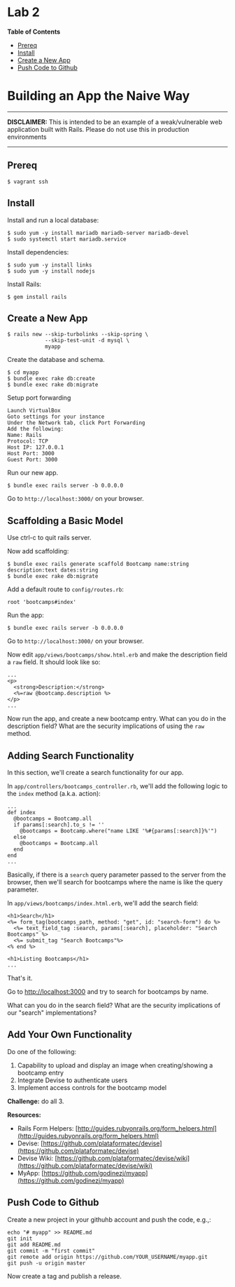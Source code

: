 # Lab 2

**Table of Contents**

- [Prereq](##prereq)
- [Install](##install)
- [Create a New App](##create-a-new-app)
- [Push Code to Github](##push-code-to-github)

# Building an App the Naive Way

---
**DISCLAIMER:** This is intended to be an example of a weak/vulnerable web application built with Rails. Please do not use this in production environments

---
## Prereq


```
$ vagrant ssh
```

## Install

Install and run a local database:

```
$ sudo yum -y install mariadb mariadb-server mariadb-devel
$ sudo systemctl start mariadb.service
```

Install dependencies:

```
$ sudo yum -y install links
$ sudo yum -y install nodejs
```

Install Rails:

```
$ gem install rails
```

## Create a New App

```
$ rails new --skip-turbolinks --skip-spring \
            --skip-test-unit -d mysql \
            myapp
```

Create the database and schema.

```
$ cd myapp
$ bundle exec rake db:create
$ bundle exec rake db:migrate
```
Setup port forwarding
```
Launch VirtualBox
Goto settings for your instance
Under the Network tab, click Port Forwarding
Add the following:
Name: Rails
Protocol: TCP
Host IP: 127.0.0.1
Host Port: 3000
Guest Port: 3000
```

Run our new app.

```
$ bundle exec rails server -b 0.0.0.0
```

Go to `http://localhost:3000/` on your browser.

## Scaffolding a Basic Model
Use ctrl-c to quit rails server.

Now add scaffolding:
```
$ bundle exec rails generate scaffold Bootcamp name:string description:text dates:string
$ bundle exec rake db:migrate
```

Add a default route to `config/routes.rb`:
```
root 'bootcamps#index'
```

Run the app:
```
$ bundle exec rails server -b 0.0.0.0
```

Go to `http://localhost:3000/` on your browser.

Now edit `app/views/bootcamps/show.html.erb` and make the description field a `raw` field. It should look like so:

```
...
<p>
  <strong>Description:</strong>
  <%=raw @bootcamp.description %>
</p>
...
```
Now run the app, and create a new bootcamp entry. What can you do in the description field? What are the security implications of using the `raw` method.

## Adding Search Functionality
In this section, we'll create a search functionality for our app.

In `app/controllers/bootcamps_controller.rb`, we'll add the following logic to the `index` method (a.k.a. action):
```
...
def index
  @bootcamps = Bootcamp.all
  if params[:search].to_s != ''
    @bootcamps = Bootcamp.where("name LIKE '%#{params[:search]}%'")
  else
    @bootcamps = Bootcamp.all
  end
end
...
```
Basically, if there is a `search` query parameter passed to the server from the browser, then we'll search for bootcamps where the name is like the query parameter.

In `app/views/bootcamps/index.html.erb`, we'll add the search field:
```
<h1>Search</h1>
<%= form_tag(bootcamps_path, method: "get", id: "search-form") do %>
  <%= text_field_tag :search, params[:search], placeholder: "Search Bootcamps" %>
  <%= submit_tag "Search Bootcamps"%>
<% end %>

<h1>Listing Bootcamps</h1>
...
```
That's it.

Go to [http://localhost:3000](http://localhost:3000) and try to search for bootcamps by name.

What can you do in the search field? What are the security implications of our "search" implementations?

## Add Your Own Functionality

Do one of the following:

1. Capability to upload and display an image when creating/showing a bootcamp entry
2. Integrate Devise to authenticate users
3. Implement access controls for the bootcamp model

**Challenge:** do all 3.

**Resources:**

* Rails Form Helpers: [http://guides.rubyonrails.org/form_helpers.html](http://guides.rubyonrails.org/form_helpers.html)
* Devise: [https://github.com/plataformatec/devise](https://github.com/plataformatec/devise)
* Devise Wiki: [https://github.com/plataformatec/devise/wiki](https://github.com/plataformatec/devise/wiki)
* MyApp: [https://github.com/godinezj/myapp](https://github.com/godinezj/myapp)

## Push Code to Github

Create a new project in your githuhb account and push the code, e.g.,:

```
echo "# myapp" >> README.md
git init
git add README.md
git commit -m "first commit"
git remote add origin https://github.com/YOUR_USERNAME/myapp.git
git push -u origin master
```


Now create a tag and publish a release.
